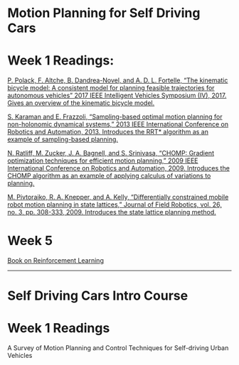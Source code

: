 # Motion Planning for Self Driving Cars

# Week 1 Readings:

[P. Polack, F. Altche, B. Dandrea-Novel, and A. D. L. Fortelle, “The kinematic bicycle model: A consistent model for planning feasible trajectories for autonomous vehicles” 2017 IEEE Intelligent Vehicles Symposium (IV), 2017.  Gives an overview of the kinematic bicycle model.](https://www.researchgate.net/publication/318810853_The_kinematic_bicycle_model_A_consistent_model_for_planning_feasible_trajectories_for_autonomous_vehicles)

[S. Karaman and E. Frazzoli, “Sampling-based optimal motion planning for non-holonomic dynamical systems,” 2013 IEEE International Conference on Robotics and Automation, 2013. Introduces the RRT* algorithm as an example of sampling-based planning.](http://amav.gatech.edu/sites/default/files/papers/icra2013.Karaman.Frazzoli.submitted.pdf)

[N. Ratliff, M. Zucker, J. A. Bagnell, and S. Srinivasa, “CHOMP: Gradient optimization techniques for efficient motion planning,” 2009 IEEE International Conference on Robotics and Automation, 2009. Introduces the CHOMP algorithm as an example of applying calculus of variations to planning.](https://kilthub.cmu.edu/articles/CHOMP_Gradient_Optimization_Techniques_for_Efficient_Motion_Planning/6552254/1)

[M. Pivtoraiko, R. A. Knepper, and A. Kelly, “Differentially constrained mobile robot motion planning in state lattices,” Journal of Field Robotics, vol. 26, no. 3, pp. 308-333, 2009. Introduces the state lattice planning method.](https://ri.cmu.edu/pub_files/2009/3/ross.pdf)


# Week 5

[Book on Reinforcement Learning](http://incompleteideas.net/book/RLbook2020.pdf)



---

# Self Driving Cars Intro Course

# Week 1 Readings

A Survey of Motion Planning and Control Techniques for Self-driving Urban Vehicles
